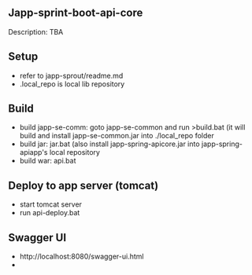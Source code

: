 ## Japp-sprint-boot-api-core 
Description: TBA

## Setup
- refer to japp-sprout/readme.md
- .local_repo is local lib repository


## Build 
 - build japp-se-comm: goto japp-se-common and run >build.bat (it will build and install japp-se-common.jar into ./local_repo folder
 - build jar: jar.bat (also install japp-spring-apicore.jar into japp-spring-apiapp's local repository
 - build war: api.bat

## Deploy to app server (tomcat)
 - start tomcat server
 - run api-deploy.bat
   
## Swagger UI
- http://localhost:8080/swagger-ui.html
- 